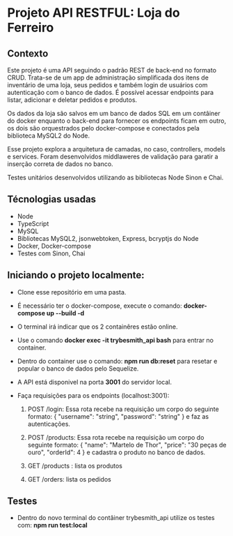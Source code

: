 # Projeto API RESTFUL: Loja do Ferreiro

## Contexto

Este projeto é uma API seguindo o padrão REST de back-end no formato CRUD. Trata-se de um app de administração simplificada dos itens de inventário de uma loja, seus pedidos e também login de usuários com autenticação com o banco de dados. É possível acessar endpoints para listar, adicionar e deletar pedidos e produtos.

Os dados da loja são salvos em um banco de dados SQL em um contâiner do docker enquanto o back-end para fornecer os endpoints ficam em outro, os dois são orquestrados pelo docker-compose e conectados pela biblioteca MySQL2 do Node.

Esse projeto explora a arquitetura de camadas, no caso, controllers, models e services. Foram desenvolvidos middlaweres de validação para garatir a inserção correta de dados no banco.

Testes unitários desenvolvidos utilizando as bibliotecas Node Sinon e Chai.


## Técnologias usadas
- Node
- TypeScript
- MySQL
- Bibliotecas MySQL2, jsonwebtoken, Express, bcryptjs do Node
- Docker, Docker-compose
- Testes com Sinon, Chai

## Iniciando o projeto localmente:

- Clone esse repositório em uma pasta.
- É necessário ter o docker-compose, execute o comando: **docker-compose up --build -d**
- O terminal irá indicar que os 2 containêres estão online.
- Use o comando **docker exec -it trybesmith_api bash** para entrar no container.
- Dentro do container use o comando: **npm run db:reset** para resetar e popular o banco de dados pelo Sequelize.
- A API está disponivel na porta **3001** do servidor local.

- Faça requisições para os endpoints (localhost:3001):
    1. POST /login: Essa rota recebe na requisição um corpo do seguinte formato:
    {  "username": "string",  "password": "string" } e faz as autenticações.
    2. POST /products: Essa rota recebe na requisição um corpo do seguinte formato:
    {
  "name": "Martelo de Thor",
  "price": "30 peças de ouro",
  "orderId": 4
    } e cadastra o produto no banco de dados.
   
    3. GET /products : lista os produtos
    4. GET /orders: lista os pedidos
    

## Testes

- Dentro do novo terminal do contâiner trybesmith_api utilize os testes com: **npm run test:local**







